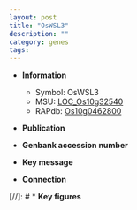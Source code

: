 ```yaml
---
layout: post
title: "OsWSL3"
description: ""
category: genes
tags: 
---
```


* **Information**  
    + Symbol: OsWSL3  
    + MSU: [LOC_Os10g32540](http://rice.uga.edu/cgi-bin/ORF_infopage.cgi?orf=LOC_Os10g32540)  
    + RAPdb: [Os10g0462800](http://rapdb.dna.affrc.go.jp/viewer/gbrowse_details/irgsp1?name=Os10g0462800)  

* **Publication**  

* **Genbank accession number**  

* **Key message**  

* **Connection**  

[//]: # * **Key figures**  


